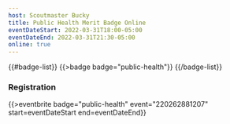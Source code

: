 ```yaml
---
host: Scoutmaster Bucky
title: Public Health Merit Badge Online
eventDateStart: 2022-03-31T18:00-05:00
eventDateEnd: 2022-03-31T21:30-05:00
online: true
---
```


{{#badge-list}}
{{>badge badge="public-health"}}
{{/badge-list}}

### Registration

{{>eventbrite badge="public-health" event="220262881207" start=eventDateStart end=eventDateEnd}}
